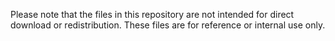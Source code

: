 Please note that the files in this repository are not intended for direct download or redistribution. These files are for reference or internal use only.
